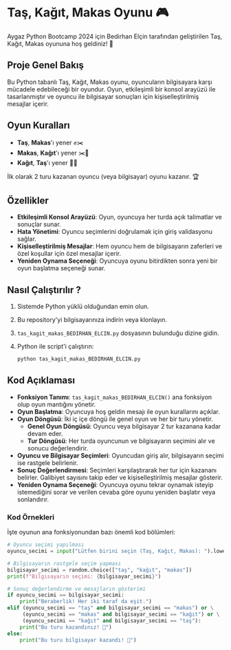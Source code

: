 # Taş, Kağıt, Makas Oyunu 🎮

Aygaz Python Bootcamp 2024 için Bedirhan Elçin tarafından geliştirilen Taş, Kağıt, Makas oyununa hoş geldiniz! 🤗

## Proje Genel Bakış

Bu Python tabanlı Taş, Kağıt, Makas oyunu, oyuncuların bilgisayara karşı mücadele edebileceği bir oyundur. Oyun, etkileşimli bir konsol arayüzü ile tasarlanmıştır ve oyuncu ile bilgisayar sonuçları için kişiselleştirilmiş mesajlar içerir.

## Oyun Kuralları

- **Taş**, **Makas**'ı yener ✊✂️
- **Makas**, **Kağıt**'ı yener ✂️📄
- **Kağıt**, **Taş**'ı yener 📄✊

İlk olarak 2 turu kazanan oyuncu (veya bilgisayar) oyunu kazanır. 🏆

## Özellikler

- **Etkileşimli Konsol Arayüzü**: Oyun, oyuncuya her turda açık talimatlar ve sonuçlar sunar.
- **Hata Yönetimi**: Oyuncu seçimlerini doğrulamak için giriş validasyonu sağlar.
- **Kişiselleştirilmiş Mesajlar**: Hem oyuncu hem de bilgisayarın zaferleri ve özel koşullar için özel mesajlar içerir.
- **Yeniden Oynama Seçeneği**: Oyuncuya oyunu bitirdikten sonra yeni bir oyun başlatma seçeneği sunar.

## Nasıl Çalıştırılır ?

1. Sistemde Python yüklü olduğundan emin olun.
2. Bu repository'yi bilgisayarınıza indirin veya klonlayın.
3. `tas_kagit_makas_BEDIRHAN_ELCIN.py` dosyasının bulunduğu dizine gidin.
4. Python ile script'i çalıştırın:

   ```bash
   python tas_kagit_makas_BEDIRHAN_ELCIN.py

## Kod Açıklaması

- **Fonksiyon Tanımı**: `tas_kagit_makas_BEDIRHAN_ELCIN()` ana fonksiyon olup oyun mantığını yönetir.
- **Oyun Başlatma**: Oyuncuya hoş geldin mesajı ile oyun kurallarını açıklar.
- **Oyun Döngüsü**: İki iç içe döngü ile genel oyun ve her bir turu yönetir.
  - **Genel Oyun Döngüsü**: Oyuncu veya bilgisayar 2 tur kazanana kadar devam eder.
  - **Tur Döngüsü**: Her turda oyuncunun ve bilgisayarın seçimini alır ve sonucu değerlendirir.
- **Oyuncu ve Bilgisayar Seçimleri**: Oyuncudan giriş alır, bilgisayarın seçimi ise rastgele belirlenir.
- **Sonuç Değerlendirmesi**: Seçimleri karşılaştırarak her tur için kazananı belirler. Galibiyet sayısını takip eder ve kişiselleştirilmiş mesajlar gösterir.
- **Yeniden Oynama Seçeneği**: Oyuncuya oyunu tekrar oynamak isteyip istemediğini sorar ve verilen cevaba göre oyunu yeniden başlatır veya sonlandırır.

### Kod Örnekleri

İşte oyunun ana fonksiyonundan bazı önemli kod bölümleri:

```python
# Oyuncu seçimi yapılması
oyuncu_secimi = input("Lütfen birini seçin (Taş, Kağıt, Makas): ").lower()

# Bilgisayarın rastgele seçim yapması
bilgisayar_secimi = random.choice(["taş", "kağıt", "makas"])
print(f"Bilgisayarın seçimi: {bilgisayar_secimi}")

# Sonuç değerlendirme ve mesajların gösterimi
if oyuncu_secimi == bilgisayar_secimi:
    print("Beraberlik! Her iki taraf da eşit.")
elif (oyuncu_secimi == "taş" and bilgisayar_secimi == "makas") or \
     (oyuncu_secimi == "makas" and bilgisayar_secimi == "kağıt") or \
     (oyuncu_secimi == "kağıt" and bilgisayar_secimi == "taş"):
    print("Bu turu kazandınız! 👏")
else:
    print("Bu turu bilgisayar kazandı! 🤖")





   
